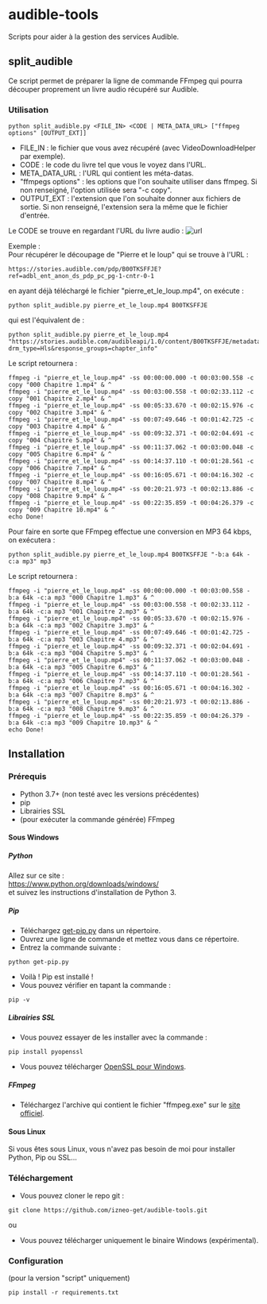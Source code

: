 # audible-tools
Scripts pour aider à la gestion des services Audible.


## split_audible
Ce script permet de préparer la ligne de commande FFmpeg qui pourra découper proprement un livre audio récupéré sur Audible.
### Utilisation
```
python split_audible.py <FILE_IN> <CODE | META_DATA_URL> ["ffmpeg options" [OUTPUT_EXT]]
```
* FILE_IN : le fichier que vous avez récupéré (avec VideoDownloadHelper par exemple).  
* CODE : le code du livre tel que vous le voyez dans l'URL.  
* META_DATA_URL : l'URL qui contient les méta-datas.  
* "ffmpegs options" : les options que l'on souhaite utiliser dans ffmpeg. Si non renseigné, l'option utilisée sera "-c copy".  
* OUTPUT_EXT : l'extension que l'on souhaite donner aux fichiers de sortie. Si non renseigné, l'extension sera la même que le fichier d'entrée.  


Le CODE se trouve en regardant l'URL du livre audio : 
![url](https://i.imgur.com/AxqPZ7O.png)

Exemple :  
Pour récupérer le découpage de "Pierre et le loup" qui se trouve à l'URL :
```
https://stories.audible.com/pdp/B00TKSFFJE?ref=adbl_ent_anon_ds_pdp_pc_pg-1-cntr-0-1
```
en ayant déjà téléchargé le fichier "pierre_et_le_loup.mp4", on exécute :
```
python split_audible.py pierre_et_le_loup.mp4 B00TKSFFJE
```
qui est l'équivalent de :
```
python split_audible.py pierre_et_le_loup.mp4 "https://stories.audible.com/audibleapi/1.0/content/B00TKSFFJE/metadata?drm_type=Hls&response_groups=chapter_info" 
```

Le script retournera :
```
ffmpeg -i "pierre_et_le_loup.mp4" -ss 00:00:00.000 -t 00:03:00.558 -c copy "000 Chapitre 1.mp4" & ^
ffmpeg -i "pierre_et_le_loup.mp4" -ss 00:03:00.558 -t 00:02:33.112 -c copy "001 Chapitre 2.mp4" & ^
ffmpeg -i "pierre_et_le_loup.mp4" -ss 00:05:33.670 -t 00:02:15.976 -c copy "002 Chapitre 3.mp4" & ^
ffmpeg -i "pierre_et_le_loup.mp4" -ss 00:07:49.646 -t 00:01:42.725 -c copy "003 Chapitre 4.mp4" & ^
ffmpeg -i "pierre_et_le_loup.mp4" -ss 00:09:32.371 -t 00:02:04.691 -c copy "004 Chapitre 5.mp4" & ^
ffmpeg -i "pierre_et_le_loup.mp4" -ss 00:11:37.062 -t 00:03:00.048 -c copy "005 Chapitre 6.mp4" & ^
ffmpeg -i "pierre_et_le_loup.mp4" -ss 00:14:37.110 -t 00:01:28.561 -c copy "006 Chapitre 7.mp4" & ^
ffmpeg -i "pierre_et_le_loup.mp4" -ss 00:16:05.671 -t 00:04:16.302 -c copy "007 Chapitre 8.mp4" & ^
ffmpeg -i "pierre_et_le_loup.mp4" -ss 00:20:21.973 -t 00:02:13.886 -c copy "008 Chapitre 9.mp4" & ^
ffmpeg -i "pierre_et_le_loup.mp4" -ss 00:22:35.859 -t 00:04:26.379 -c copy "009 Chapitre 10.mp4" & ^
echo Done!
```



Pour faire en sorte que FFmpeg effectue une conversion en MP3 64 kbps, on exécutera :
```
python split_audible.py pierre_et_le_loup.mp4 B00TKSFFJE "-b:a 64k -c:a mp3" mp3
```

Le script retournera :
```
ffmpeg -i "pierre_et_le_loup.mp4" -ss 00:00:00.000 -t 00:03:00.558 -b:a 64k -c:a mp3 "000 Chapitre 1.mp3" & ^
ffmpeg -i "pierre_et_le_loup.mp4" -ss 00:03:00.558 -t 00:02:33.112 -b:a 64k -c:a mp3 "001 Chapitre 2.mp3" & ^
ffmpeg -i "pierre_et_le_loup.mp4" -ss 00:05:33.670 -t 00:02:15.976 -b:a 64k -c:a mp3 "002 Chapitre 3.mp3" & ^
ffmpeg -i "pierre_et_le_loup.mp4" -ss 00:07:49.646 -t 00:01:42.725 -b:a 64k -c:a mp3 "003 Chapitre 4.mp3" & ^
ffmpeg -i "pierre_et_le_loup.mp4" -ss 00:09:32.371 -t 00:02:04.691 -b:a 64k -c:a mp3 "004 Chapitre 5.mp3" & ^
ffmpeg -i "pierre_et_le_loup.mp4" -ss 00:11:37.062 -t 00:03:00.048 -b:a 64k -c:a mp3 "005 Chapitre 6.mp3" & ^
ffmpeg -i "pierre_et_le_loup.mp4" -ss 00:14:37.110 -t 00:01:28.561 -b:a 64k -c:a mp3 "006 Chapitre 7.mp3" & ^
ffmpeg -i "pierre_et_le_loup.mp4" -ss 00:16:05.671 -t 00:04:16.302 -b:a 64k -c:a mp3 "007 Chapitre 8.mp3" & ^
ffmpeg -i "pierre_et_le_loup.mp4" -ss 00:20:21.973 -t 00:02:13.886 -b:a 64k -c:a mp3 "008 Chapitre 9.mp3" & ^
ffmpeg -i "pierre_et_le_loup.mp4" -ss 00:22:35.859 -t 00:04:26.379 -b:a 64k -c:a mp3 "009 Chapitre 10.mp3" & ^
echo Done!
``` 


## Installation
### Prérequis
- Python 3.7+ (non testé avec les versions précédentes)
- pip
- Librairies SSL
- (pour exécuter la commande générée) FFmpeg

#### Sous Windows
##### Python
Allez sur ce site :  
https://www.python.org/downloads/windows/  
et suivez les instructions d'installation de Python 3.

##### Pip
- Téléchargez [get-pip.py](https://bootstrap.pypa.io/get-pip.py) dans un répertoire.
- Ouvrez une ligne de commande et mettez vous dans ce répertoire.
- Entrez la commande suivante :  
```
python get-pip.py
```
- Voilà ! Pip est installé !
- Vous pouvez vérifier en tapant la commande :  
```
pip -v
```

##### Librairies SSL
- Vous pouvez essayer de les installer avec la commande :  
```
pip install pyopenssl
```
- Vous pouvez télécharger [OpenSSL pour Windows](http://gnuwin32.sourceforge.net/packages/openssl.htm). 

##### FFmpeg
- Téléchargez l'archive qui contient le fichier "ffmpeg.exe" sur le [site officiel](http://ffmpeg.org/download.html).

#### Sous Linux
Si vous êtes sous Linux, vous n'avez pas besoin de moi pour installer Python, Pip ou SSL...  

### Téléchargement
- Vous pouvez cloner le repo git :  
```
git clone https://github.com/izneo-get/audible-tools.git
```
ou  
- Vous pouvez télécharger uniquement le binaire Windows (expérimental).  


### Configuration
(pour la version "script" uniquement)
```
pip install -r requirements.txt
```
